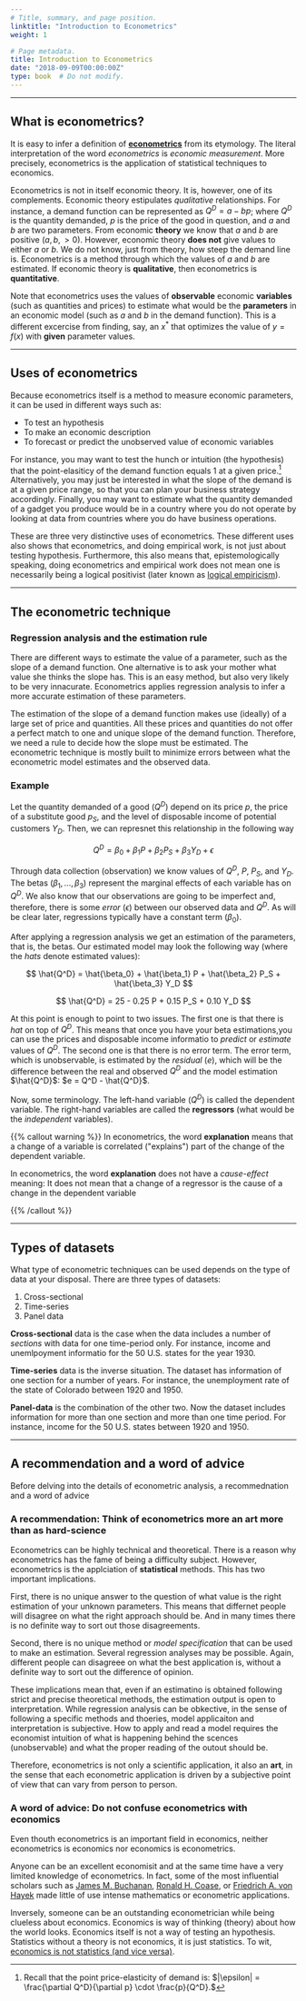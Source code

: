 ```yaml
---
# Title, summary, and page position.
linktitle: "Introduction to Econometrics"
weight: 1

# Page metadata.
title: Introduction to Econometrics
date: "2018-09-09T00:00:00Z"
type: book  # Do not modify.
---
```


---
## What is econometrics?
It is easy to infer a definition of [**econometrics**](https://en.wikipedia.org/wiki/Econometrics) from its etymology. The literal interpretation of the word *econometrics* is *economic measurement*. More precisely, econometrics is the application of statistical techniques to economics.

Econometrics is not in itself economic theory. It is, however, one of its complements. Economic theory estipulates *qualitative* relationships. For instance, a demand function can be represented as $Q^D = a - bp$; where $Q^D$ is the quantity demanded, $p$ is the price of the good in question, and $a$ and $b$ are two parameters. From economic **theory** we know that $a$ and $b$ are positive $(a, b, >0)$. However, economic theory **does not** give values to either $a$ or $b$. We do not know, just from theory, how steep the demand line is. Econometrics is a method through which the values of $a$ and $b$ are estimated. If economic theory is **qualitative**, then econometrics is **quantitative**.

Note that econometrics uses the values of **observable** economic **variables** (such as quantities and prices) to estimate what would be the **parameters** in an economic model (such as $a$ and $b$ in the demand function). This is a different excercise from finding, say, an $x^*$ that optimizes the value of $y = f(x)$ with **given** parameter values.


---
## Uses of econometrics
Because econometrics itself is a method to measure economic parameters, it can be used in different ways such as:

* To test an hypothesis
* To make an economic description
* To forecast or predict the unobserved value of economic variables

For instance, you may want to test the hunch or intuition (the hypothesis) that the point-elasiticy of the demand function equals 1 at a given price.[^1] Alternatively, you may just be interested in what the slope of the demand is at a given price range, so that you can plan your business strategy accordingly. Finally, you may want to estimate what the quantity demanded of a gadget you produce would be in a country where you do not operate by looking at data from countries where you do have business operations.

These are three very distinctive uses of econometrics. These different uses also shows that econometrics, and doing empirical work, is not just about testing hypothesis. Furthermore, this also means that, epistemologically speaking, doing econometrics and empirical work does not mean one is necessarily being a logical positivist (later known as [logical empiricism](https://plato.stanford.edu/entries/logical-empiricism/)).


---
## The econometric technique
### Regression analysis and the estimation rule
There are different ways to estimate the value of a parameter, such as the slope of a demand function. One alternative is to ask your mother what value she thinks the slope has. This is an easy method, but also very likely to be very innacurate. Econometrics applies regression analysis to infer a more accurate estimation of these parameters. 

The estimation of the slope of a demand function makes use (ideally) of a large set of price and quantities. All these prices and quantities do not offer a perfect match to one and unique slope of the demand function. Therefore, we need a rule to decide how the slope must be estimated. The econometric technique is mostly built to minimize errors between what the econometric model estimates and the observed data.

### Example
Let the quantity demanded of a good $(Q^D)$ depend on its price $p$, the price of a substitute good $p_S$, and the level of disposable income of potential customers $Y_D$. Then, we can represnet this relationship in the following way

$$ Q^D = \beta_0 + \beta_1 P + \beta_2 P_S + \beta_3 Y_D + \epsilon $$

Through data collection (observation) we know values of $Q^D$, $P$, $P_S$, and $Y_D$. The betas $(\beta_1, ..., \beta_3)$ represent the marginal effects of each variable has on $Q^D$. We also know that our observations are going to be imperfect and, therefore, there is some *error* $(\epsilon)$ between our observed data and $Q^D$. As will be clear later, regressions typically have a constant term $(\beta_0)$.

After applying a regression analysis we get an estimation of the parameters, that is, the betas. Our estimated model may look the following way (where the *hats* denote estimated values):

$$ \hat{Q^D} = \hat{\beta_0} + \hat{\beta_1} P + \hat{\beta_2} P_S + \hat{\beta_3} Y_D $$

$$ \hat{Q^D} = 25 - 0.25 P + 0.15 P_S + 0.10 Y_D $$

At this point is enough to point to two issues. The first one is that there is *hat* on top of $Q^D$. This means that once you have your beta estimations,you can use the prices and disposable income informatio to *predict* or *estimate* values of $Q^D$. The second one is that there is no error term. The error term, which is unobservable, is estimated by the *residual* $(e)$, which will be the difference between the real and observed $Q^D$ and the model estimation $\hat{Q^D}$: $e = Q^D - \hat{Q^D}$.

Now, some terminology. The left-hand variable $(Q^D)$ is called the dependent variable. The right-hand variables are called the **regressors** (what would be the *independent* variables).

{{% callout warning %}}
In econometrics, the word **explanation** means that a change of a variable is correlated ("explains") part of the change of the dependent variable.

In econometrics, the word **explanation** does not have a *cause-effect* meaning: It does not mean that a change of a regressor is the cause of a change in the dependent variable

{{% /callout %}}

---
## Types of datasets
What type of econometric techniques can be used depends on the type of data at your disposal. There are three types of datasets:

1. Cross-sectional
2. Time-series
3. Panel data

**Cross-sectional** data is the case when the data includes a number of *sections* with data for one time-period only. For instance, income and unemlpoyment informatio for the 50 U.S. states for the year 1930.

**Time-series** data is the inverse situation. The dataset has information of one section for a number of years. For instance, the unemployment rate of the state of Colorado between 1920 and 1950.

**Panel-data** is the combination of the other two. Now the dataset includes information for more than one section and more than one time period. For instance, income for the 50 U.S. states between 1920 and 1950.


---
## A recommendation and a word of advice
Before delving into the details of econometric analysis, a recommednation and a word of advice

### A recommendation: Think of econometrics more an art more than as hard-science
Econometrics can be highly technical and theoretical. There is a reason why econometrics has the fame of being a difficulty subject. However, econometrics is the applciation of **statistical** methods. This has two important implications.

First, there is no unique answer to the question of what value is the right estimation of your unknown parameters. This means that differnet people will disagree on what the right approach should be. And in many times there is no definite way to sort out those disagreements.

Second, there is no unique method or *model specification* that can be used to make an estimation. Several regression analyses may be possible. Again, different people can disagreee on what the best application is, without a definite way to sort out the difference of opinion.

These implications mean that, even if an estimatino is obtained following strict and precise theoretical methods, the estimation output is open to interpretation. While regression analysis can be obkective, in the sense of following a specific methods and thoeries, model applicaiton and interpretation is subjective. How to apply and read a model requires the economist intuition of what is happening behind the scences (unobservable) and what the proper reading of the outout should be.

Therefore, econometrics is not only a scientific application, it also an **art**, in the sense that each econometric application is driven by a subjective point of view that can vary from person to person.

### A word of advice: Do not confuse econometrics with economics
Even thouth econometrics is an important field in economics, neither econometrics is economics nor economics is econometrics. 

Anyone can be an excellent economisit and at the same time have a very limited knowledge of econometrics. In fact, some of the most influential scholars such as [James M. Buchanan](https://en.wikipedia.org/wiki/James_M._Buchanan[), [Ronald H. Coase](https://en.wikipedia.org/wiki/Ronald_Coase), or [Friedrich A. von Hayek](https://en.wikipedia.org/wiki/Friedrich_Hayek) made little of use intense mathematics or econometric applications.

Inversely, someone can be an outstanding econometrician while being clueless about economics. Economics is way of thinking (theory) about how the world looks. Economics itself is not a way of testing an hypothesis. Statistics without a theory is not economics, it is just statistics. To wit, [economics is not statistics (and vice versa)](https://www.peterleeson.com/Economics_is_Not_Statistics.pdf).



<!-- FOOTNOTES -->
[^1]: Recall that the point price-elasticity of demand is: $|\epsilon| = \frac{\partial Q^D}{\partial p} \cdot \frac{p}{Q^D}.$
